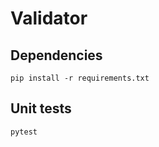 # Validator

## Dependencies

```
pip install -r requirements.txt
```

## Unit tests

```
pytest
```